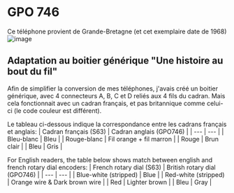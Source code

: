 # GPO 746

Ce téléphone provient de Grande-Bretagne (et cet exemplaire date de 1968)
![image](https://user-images.githubusercontent.com/1282106/204911892-fa22c91d-5533-4925-9102-443f3f17eb40.png)

## Adaptation au boitier générique "Une histoire au bout du fil"

Afin de simplifier la conversion de mes téléphones, j'avais créé un boitier générique, avec 4 connecteurs A, B, C et D reliés aux 4 fils du cadran.
Mais cela fonctionnait avec un cadran français, et pas britannique comme celui-ci (le code couleur est différent).

Le tableau ci-dessous indique la correspondance entre les cadrans français et anglais:
| Cadran français (S63) | Cadran anglais (GPO746) |
| --- | --- |
| Bleu-blanc  | Bleu  |
| Rouge-blanc | Fil orange + fil marron |
| Rouge | Brun clair  |
| Bleu  | Gris  |

For English readers, the table below shows match between english and french rotary dial encoders:
| French rotary dial (S63) | British rotary dial (GPO746) |
| --- | --- |
| Blue-white (stripped)  | Blue  |
| Red-white (stripped) | Orange wire & Dark brown wire |
| Red | Lighter brown  |
| Bleu  | Gray  |
